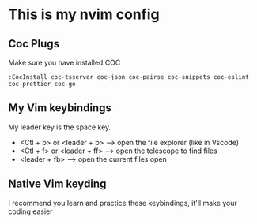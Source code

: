 # This is my nvim config

## Coc Plugs

Make sure you have installed COC

```shell
:CocInstall coc-tsserver coc-json coc-pairse coc-snippets coc-eslint coc-prettier coc-go
```

## My Vim keybindings

My leader key is the space key.

- <Ctl + b> or <leader + b> --> open the file explorer (like in Vscode)
- <Ctl + f> or <leader + ff> --> open the telescope to find files
- <leader + fb> --> open the current files open

## Native Vim keyding

I recommend you learn and practice these keybindings, it'll make your coding easier
